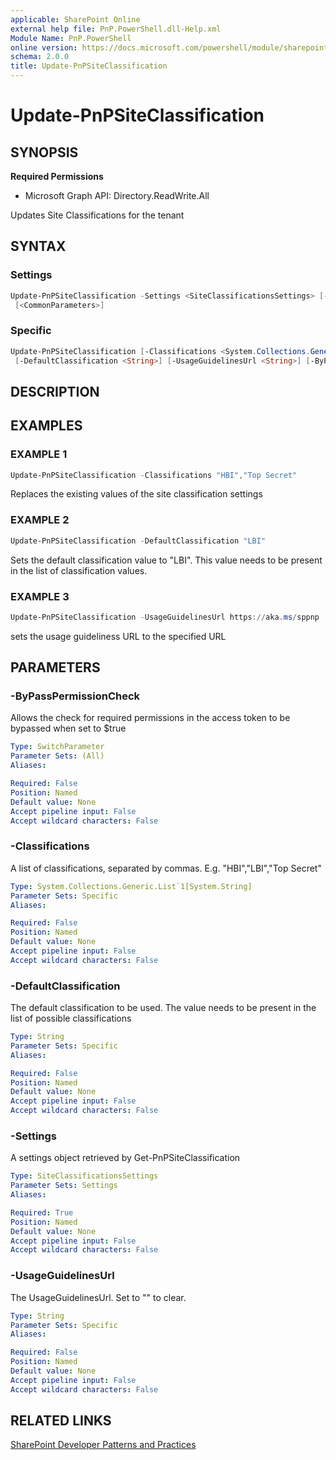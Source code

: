 ```yaml
---
applicable: SharePoint Online
external help file: PnP.PowerShell.dll-Help.xml
Module Name: PnP.PowerShell
online version: https://docs.microsoft.com/powershell/module/sharepoint-pnp/update-pnpsiteclassification
schema: 2.0.0
title: Update-PnPSiteClassification
---
```


# Update-PnPSiteClassification

## SYNOPSIS

**Required Permissions**

  * Microsoft Graph API: Directory.ReadWrite.All

Updates Site Classifications for the tenant

## SYNTAX

### Settings
```powershell
Update-PnPSiteClassification -Settings <SiteClassificationsSettings> [-ByPassPermissionCheck]
 [<CommonParameters>]
```

### Specific
```powershell
Update-PnPSiteClassification [-Classifications <System.Collections.Generic.List`1[System.String]>]
 [-DefaultClassification <String>] [-UsageGuidelinesUrl <String>] [-ByPassPermissionCheck] [<CommonParameters>]
```

## DESCRIPTION

## EXAMPLES

### EXAMPLE 1
```powershell
Update-PnPSiteClassification -Classifications "HBI","Top Secret"
```

Replaces the existing values of the site classification settings

### EXAMPLE 2
```powershell
Update-PnPSiteClassification -DefaultClassification "LBI"
```

Sets the default classification value to "LBI". This value needs to be present in the list of classification values.

### EXAMPLE 3
```powershell
Update-PnPSiteClassification -UsageGuidelinesUrl https://aka.ms/sppnp
```

sets the usage guideliness URL to the specified URL

## PARAMETERS

### -ByPassPermissionCheck
Allows the check for required permissions in the access token to be bypassed when set to $true

```yaml
Type: SwitchParameter
Parameter Sets: (All)
Aliases:

Required: False
Position: Named
Default value: None
Accept pipeline input: False
Accept wildcard characters: False
```

### -Classifications
A list of classifications, separated by commas. E.g. "HBI","LBI","Top Secret"

```yaml
Type: System.Collections.Generic.List`1[System.String]
Parameter Sets: Specific
Aliases:

Required: False
Position: Named
Default value: None
Accept pipeline input: False
Accept wildcard characters: False
```

### -DefaultClassification
The default classification to be used. The value needs to be present in the list of possible classifications

```yaml
Type: String
Parameter Sets: Specific
Aliases:

Required: False
Position: Named
Default value: None
Accept pipeline input: False
Accept wildcard characters: False
```

### -Settings
A settings object retrieved by Get-PnPSiteClassification

```yaml
Type: SiteClassificationsSettings
Parameter Sets: Settings
Aliases:

Required: True
Position: Named
Default value: None
Accept pipeline input: False
Accept wildcard characters: False
```

### -UsageGuidelinesUrl
The UsageGuidelinesUrl. Set to "" to clear.

```yaml
Type: String
Parameter Sets: Specific
Aliases:

Required: False
Position: Named
Default value: None
Accept pipeline input: False
Accept wildcard characters: False
```

## RELATED LINKS

[SharePoint Developer Patterns and Practices](https://aka.ms/sppnp)